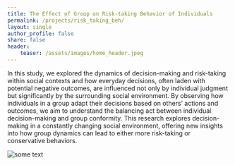 ```yaml
---
title: The Effect of Group on Risk-taking Behavior of Individuals
permalink: /projects/risk_taking_beh/
layout: single
author_profile: false
share: false
header:
    teaser: /assets/images/home_header.jpeg
---
```

In this study, we explored the dynamics of decision-making and risk-taking within social contexts and how everyday decisions, often laden with potential negative outcomes, are influenced not only by individual judgment but significantly by the surrounding social environment. By observing how individuals in a group adapt their decisions based on others’ actions and outcomes, we aim to understand the balancing act between individual decision-making and group conformity. This research explores decision-making in a constantly changing social environment, offering new insights into how group dynamics can lead to either more risk-taking or conservative behaviors. 

<img src="../../assets/images/projects/Balloon.mp4" alt="some text">
